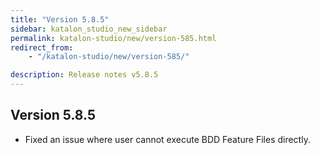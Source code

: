 ```yaml
---
title: "Version 5.8.5"
sidebar: katalon_studio_new_sidebar
permalink: katalon-studio/new/version-585.html
redirect_from:
    - "/katalon-studio/new/version-585/"

description: Release notes v5.8.5
---
```


Version 5.8.5
-------------------
* Fixed an issue where user cannot execute BDD Feature Files directly.
